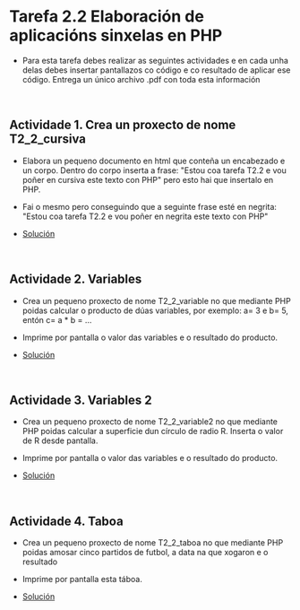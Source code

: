 # Tarefa 2.2 Elaboración de aplicacións sinxelas en PHP

- Para esta tarefa debes realizar as seguintes actividades e en cada unha delas debes insertar pantallazos co código e co resultado de aplicar ese código. Entrega un único archivo .pdf con toda esta información

</br>

## Actividade 1. Crea un proxecto de nome T2_2_cursiva

- Elabora un pequeno documento en html que conteña un encabezado e un corpo. Dentro do corpo inserta a frase: "Estou coa tarefa T2.2 e vou poñer en cursiva este texto con PHP" pero esto hai que insertalo en PHP.

- Fai o mesmo pero conseguindo que a seguinte frase esté en negrita: "Estou coa tarefa T2.2 e vou poñer en negrita este texto con PHP"

- [Solución](/Actividade\1)

</br>

## Actividade 2. Variables

- Crea un pequeno proxecto de nome T2_2_variable no que mediante PHP poidas calcular o producto de dúas variables, por exemplo: a= 3 e b= 5, entón c= a * b = ...

- Imprime por pantalla o valor das variables e o resultado do producto.

- [Solución](/Actividade\2)

</br>

## Actividade 3. Variables 2

- Crea un pequeno proxecto de nome T2_2_variable2 no que mediante PHP poidas calcular a superficie dun círculo de radio R. Inserta o valor de R desde pantalla.

- Imprime por pantalla o valor das variables e o resultado do producto.

- [Solución](/Actividade\3)

</br>

## Actividade 4. Taboa

- Crea un pequeno proxecto de nome T2_2_taboa no que mediante PHP poidas amosar cinco partidos de futbol, a data na que xogaron e o resultado

- Imprime por pantalla esta táboa.

- [Solución](/Actividade\4)
